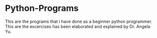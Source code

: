# Python-Programs
This are the programs that i have done as a beginner python programmer.
This are the excercises has been elaborated and explained by Dr. Angela Yu.
